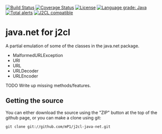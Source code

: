[![Build Status](https://travis-ci.com/mP1/j2cl-java-net.svg?branch=master)](https://travis-ci.com/mP1/j2cl-java-net.svg?branch=master)
[![Coverage Status](https://coveralls.io/repos/github/mP1/j2cl-java-net/badge.svg?branch=master)](https://coveralls.io/github/mP1/j2cl-java-net?branch=master)
[![License](https://img.shields.io/badge/License-Apache%202.0-blue.svg)](https://opensource.org/licenses/Apache-2.0)
[![Language grade: Java](https://img.shields.io/lgtm/grade/java/g/mP1/j2cl-java-net.svg?logo=lgtm&logoWidth=18)](https://lgtm.com/projects/g/mP1/j2cl-java-net/context:java)
[![Total alerts](https://img.shields.io/lgtm/alerts/g/mP1/j2cl-java-net.svg?logo=lgtm&logoWidth=18)](https://lgtm.com/projects/g/mP1/j2cl-java-net/alerts/)
[![J2CL compatible](https://img.shields.io/badge/J2CL-compatible-brightgreen.svg)](https://github.com/mP1/j2cl-central)



# java.net for j2cl

A partial emulation of some of the classes in the java.net package.

- MalformedURLException
- URI
- URL
- URLDecoder
- URLEncoder

TODO Write up missing methods/features.



## Getting the source

You can either download the source using the "ZIP" button at the top
of the github page, or you can make a clone using git:

```
git clone git://github.com/mP1/j2cl-java-net.git
```
